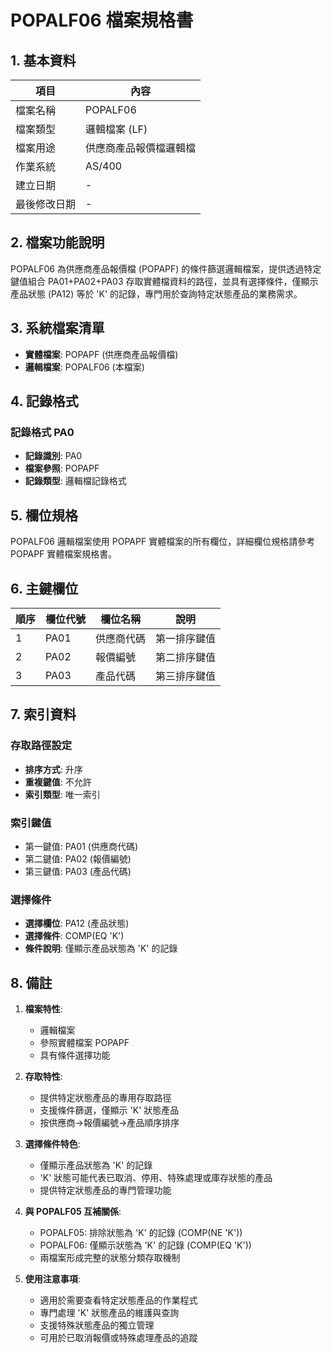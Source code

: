 # POPALF06 檔案規格書

## 1. 基本資料

| 項目 | 內容 |
|------|------|
| 檔案名稱 | POPALF06 |
| 檔案類型 | 邏輯檔案 (LF) |
| 檔案用途 | 供應商產品報價檔邏輯檔 |
| 作業系統 | AS/400 |
| 建立日期 | - |
| 最後修改日期 | - |

## 2. 檔案功能說明

POPALF06 為供應商產品報價檔 (POPAPF) 的條件篩選邏輯檔案，提供透過特定鍵值組合 PA01+PA02+PA03 存取實體檔資料的路徑，並具有選擇條件，僅顯示產品狀態 (PA12) 等於 'K' 的記錄，專門用於查詢特定狀態產品的業務需求。

## 3. 系統檔案清單

- **實體檔案**: POPAPF (供應商產品報價檔)
- **邏輯檔案**: POPALF06 (本檔案)

## 4. 記錄格式

### 記錄格式 PA0
- **記錄識別**: PA0
- **檔案參照**: POPAPF
- **記錄類型**: 邏輯檔記錄格式

## 5. 欄位規格

POPALF06 邏輯檔案使用 POPAPF 實體檔案的所有欄位，詳細欄位規格請參考 POPAPF 實體檔案規格書。

## 6. 主鍵欄位

| 順序 | 欄位代號 | 欄位名稱 | 說明 |
|------|----------|----------|------|
| 1 | PA01 | 供應商代碼 | 第一排序鍵值 |
| 2 | PA02 | 報價編號 | 第二排序鍵值 |
| 3 | PA03 | 產品代碼 | 第三排序鍵值 |

## 7. 索引資料

### 存取路徑設定
- **排序方式**: 升序
- **重複鍵值**: 不允許
- **索引類型**: 唯一索引

### 索引鍵值
- 第一鍵值: PA01 (供應商代碼)
- 第二鍵值: PA02 (報價編號)
- 第三鍵值: PA03 (產品代碼)

### 選擇條件
- **選擇欄位**: PA12 (產品狀態)
- **選擇條件**: COMP(EQ 'K')
- **條件說明**: 僅顯示產品狀態為 'K' 的記錄

## 8. 備註

1. **檔案特性**: 
   - 邏輯檔案
   - 參照實體檔案 POPAPF
   - 具有條件選擇功能

2. **存取特性**:
   - 提供特定狀態產品的專用存取路徑
   - 支援條件篩選，僅顯示 'K' 狀態產品
   - 按供應商→報價編號→產品順序排序

3. **選擇條件特色**:
   - 僅顯示產品狀態為 'K' 的記錄
   - 'K' 狀態可能代表已取消、停用、特殊處理或庫存狀態的產品
   - 提供特定狀態產品的專門管理功能

4. **與 POPALF05 互補關係**:
   - POPALF05: 排除狀態為 'K' 的記錄 (COMP(NE 'K'))
   - POPALF06: 僅顯示狀態為 'K' 的記錄 (COMP(EQ 'K'))
   - 兩檔案形成完整的狀態分類存取機制

5. **使用注意事項**:
   - 適用於需要查看特定狀態產品的作業程式
   - 專門處理 'K' 狀態產品的維護與查詢
   - 支援特殊狀態產品的獨立管理
   - 可用於已取消報價或特殊處理產品的追蹤 